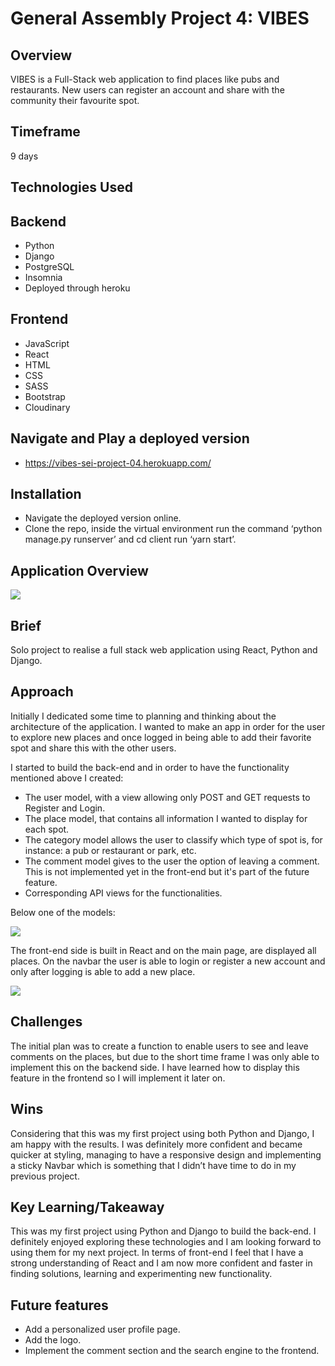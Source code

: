 # General Assembly Project 4:  VIBES 

## Overview

VIBES is a Full-Stack web application to find places like pubs and restaurants. New users can register an account and share with the community their favourite spot.

## Timeframe

9 days

## Technologies Used

## Backend

* Python
* Django
* PostgreSQL
* Insomnia 
* Deployed through heroku

## Frontend

* JavaScript 
* React
* HTML
* CSS
* SASS
* Bootstrap
* Cloudinary 


## Navigate and Play a deployed version

* https://vibes-sei-project-04.herokuapp.com/

## Installation

* Navigate the deployed version online.
* Clone the repo, inside the virtual environment run the command ‘python manage.py runserver’ and cd client run ‘yarn start’.

## Application Overview

<img src="https://res.cloudinary.com/dbc3fejob/image/upload/v1629218786/Readme%20project%204/Screenshot_2021-08-17_at_17.45.35_cwjqxj.jpg">

## Brief

Solo project to realise a full stack web application using React, Python and Django.


## Approach

Initially I dedicated some time to planning and thinking about the architecture of the application. I wanted to make an app in order for the user to explore new places and once logged in being able to add their favorite spot and share this with the other users. 

I started to build the back-end and in order to have the functionality mentioned above I created: 
* The user model, with a view allowing only POST and GET requests to Register and Login.
* The place model, that contains all information I wanted to display for each spot.
* The category model allows the user to classify which type of spot is, for instance: a pub or restaurant or park, etc.
* The comment model gives to the user the option of leaving a comment. This is not implemented yet in the front-end but it's part of the future feature.
* Corresponding API views for the functionalities.

Below one of the models:

<img src="https://res.cloudinary.com/dbc3fejob/image/upload/v1629223935/Readme%20project%204/Screenshot_2021-08-17_at_18.48.51_zd9i8n.jpg">

The front-end side is built in React and on the main page, are displayed all places. On the navbar the user is able to login or register a new account and only after logging is able to add a new place.

<img src="https://res.cloudinary.com/dbc3fejob/image/upload/v1629229971/Readme%20project%204/Screenshot_2021-08-17_at_20.52.29_guq3n9.jpg">

## Challenges

The initial plan was to create a function to enable users to see and leave comments on the places, but due to the short time frame I was only able to implement this on the backend side. I have learned how to display this feature in the frontend so I will implement it later on.

## Wins

Considering that this was my first project using both Python and Django, I am happy with the results. I was definitely more confident and became quicker at styling, managing to have a responsive design and implementing a sticky Navbar which is something that I didn’t have time to do in my previous project.

## Key Learning/Takeaway

This was my first project using Python and Django to build the back-end. I definitely enjoyed exploring these technologies and I am looking forward to using them for my next project. In terms of front-end I feel that I have a strong understanding of React and I am now more confident and faster in finding solutions, learning and experimenting new functionality.

## Future features

* Add a personalized user profile page.
* Add the logo.
* Implement the comment section and the search engine to the frontend.
